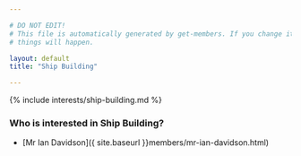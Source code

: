 ```yaml
---

# DO NOT EDIT!
# This file is automatically generated by get-members. If you change it, bad
# things will happen.

layout: default
title: "Ship Building"

---
```


{% include interests/ship-building.md %}

### Who is interested in Ship Building?


* [Mr Ian Davidson]({ site.baseurl }}members/mr-ian-davidson.html)
